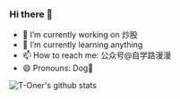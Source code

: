 ### Hi there 👋

- 🔭 I’m currently working on 炒股
- 🌱 I’m currently learning anything
- 📫 How to reach me: 公众号@自学路漫漫
- 😄 Pronouns: Dog🐶

![T-Oner's github stats](https://github-readme-stats.vercel.app/api?username=T-Oner&show_icons=true)

<!--
**T-Oner/T-Oner** is a ✨ _special_ ✨ repository because its `README.md` (this file) appears on your GitHub profile.

Here are some ideas to get you started:

- 🔭 I’m currently working on ...
- 🌱 I’m currently learning ...
- 👯 I’m looking to collaborate on ...
- 🤔 I’m looking for help with ...
- 💬 Ask me about ...
- 📫 How to reach me: ...
- 😄 Pronouns: ...
- ⚡ Fun fact: ...
-->
